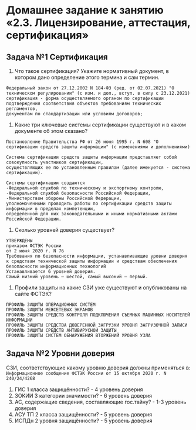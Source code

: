 # Домашнее задание к занятию «2.3. Лицензирование, аттестация, сертификация»

## Задача №1 Сертификация

1. Что такое сертификация? Укажите нормативный документ, в котором дано определение этого термина и сам термин.
```
Федеральный закон от 27.12.2002 N 184-ФЗ (ред. от 02.07.2021) "О техническом регулировании" (с изм. и доп., вступ. в силу с 23.12.2021)
сертификация - форма осуществляемого органом по сертификации подтверждения соответствия объектов требованиям технических регламентов, 
документам по стандартизации или условиям договоров;
```
1. Какие три ключевые системы сертификации существуют и в каком документе об этом сказано?
```
Постановление Правительства РФ от 26 июня 1995 г. N 608 "О сертификации средств защиты информации" (с изменениями и дополнениями)

Система сертификации средств защиты информации представляет собой совокупность участников сертификации, 
осуществляющих ее по установленным правилам (далее именуется - система сертификации).

Системы сертификации создаются 
-Федеральной службой по техническому и экспортному контролю, 
-Федеральной службой безопасности Российской Федерации, 
-Министерством обороны Российской Федерации, 
уполномоченными проводить работы по сертификации средств защиты информации в пределах компетенции, 
определенной для них законодательными и иными нормативными актами Российской Федерации.

```

1. Сколько уровней доверия существует?
```
УТВЕРЖДЕНЫ
приказом ФСТЭК России
от 2 июня 2020 г. N 76
Требования по безопасности информации, устанавливающие уровни доверия к средствам технической защиты информации и средствам обеспечения безопасности информационных технологий
Устанавливается 6 уровней доверия. 
Самый низкий уровень – шестой, самый высокий – первый.
```
1. Профили защиты на какие СЗИ уже существуют и опубликованы на сайте ФСТЭК?
```
ПРОФИЛЬ ЗАЩИТЫ ОПЕРАЦИОННЫХ СИСТЕМ
ПРОФИЛЬ ЗАЩИТЫ МЕЖСЕТЕВЫХ ЭКРАНОВ
ПРОФИЛЬ ЗАЩИТЫ СРЕДСТВ КОНТРОЛЯ ПОДКЛЮЧЕНИЯ СЪЕМНЫХ МАШИННЫХ НОСИТЕЛЕЙ ИНФОРМАЦИИ
ПРОФИЛЬ ЗАЩИТЫ СРЕДСТВА ДОВЕРЕННОЙ ЗАГРУЗКИ УРОВНЯ ЗАГРУЗОЧНОЙ ЗАПИСИ
ПРОФИЛЬ ЗАЩИТЫ СРЕДСТВ АНТИВИРУСНОЙ ЗАЩИТЫ
ПРОФИЛЬ ЗАЩИТЫ СИСТЕМ ОБНАРУЖЕНИЯ ВТОРЖЕНИЙ УРОВНЯ УЗЛА
```
## Задача №2 Уровни доверия

СЗИ, соответствующие какому уровню доверия должны применяться в:
`Информационное сообщение ФСТЭК России от 15 октября 2020 г. N 240/24/4268`
1. ГИС 1 класса защищённости? - 4 уровень доверия
1. ЗОКИИ 3 категории значимости? - 6 уровень доверия
1. АС, содержащие сведения, составляющие гос.тайну? - 1-3 уровень доверия
1. АСУ ТП 2 класса защищённости? - 5 уровень доверия
1. ИСПДн 2 уровня защищённости? - 5 уровень доверия